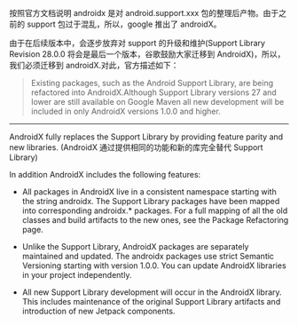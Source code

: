 按照官方文档说明 androidx 是对 android.support.xxx 包的整理后产物。由于之前的 support 包过于混乱，所以，google 推出了 androidX。

由于在后续版本中，会逐步放弃对 support 的升级和维护(Support Library Revision 28.0.0 将会是最后一个版本，谷歌鼓励大家迁移到 AndroidX)，所以，我们必须迁移到 androidX.对此，官方描述如下：

> Existing packages, such as the Android Support Library, are being refactored into AndroidX.Although Support Library versions 27 and lower are still available on Google Maven all new development will be included in only AndroidX versions 1.0.0 and higher.

---

AndroidX fully replaces the Support Library by providing feature parity and new libraries. 
(AndroidX 通过提供相同的功能和新的库完全替代 Support Library)

In addition AndroidX includes the following features:

* All packages in AndroidX live in a consistent namespace starting with the string androidx. The Support Library packages have been mapped into corresponding androidx.* packages. For a full mapping of all the old classes and build artifacts to the new ones, see the Package Refactoring page.

* Unlike the Support Library, AndroidX packages are separately maintained and updated. The androidx packages use strict Semantic Versioning starting with version 1.0.0. You can update AndroidX libraries in your project independently.

* All new Support Library development will occur in the AndroidX library. This includes maintenance of the original Support Library artifacts and introduction of new Jetpack components.